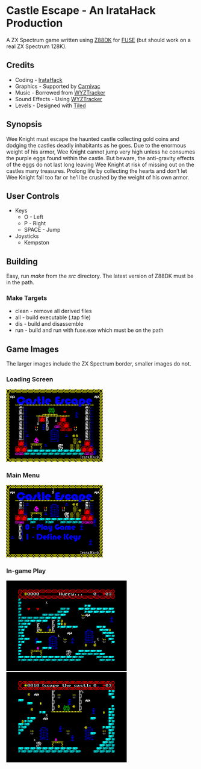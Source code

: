 # Castle Escape - An IrataHack Production
A ZX Spectrum game written using [Z88DK](https://en.wikipedia.org/wiki/Z88DK) for [FUSE](https://en.wikipedia.org/wiki/Fuse_(emulator)) (but should work on a real ZX Spectrum 128K).

## Credits
* Coding - [IrataHack](mailto:iratahack@digitalxfer.com)
* Graphics - Supported by [Carnivac](https://zxart.ee/eng/authors/c/carnivac/)
* Music - Borrowed from [WYZTracker](https://github.com/AugustoRuiz/WYZTracker)
* Sound Effects - Using [WYZTracker](https://github.com/AugustoRuiz/WYZTracker)
* Levels - Designed with [Tiled](https://www.mapeditor.org/)

## Synopsis
Wee Knight must escape the haunted castle collecting gold coins and dodging the castles deadly inhabitants as he goes. Due to the enormous weight of his armor, Wee Knight cannot jump very high unless he consumes the purple eggs found within the castle. But beware, the anti-gravity effects of the eggs do not last long leaving Wee Knight at risk of missing out on the castles many treasures. Prolong life by collecting the hearts and don’t let Wee Knight fall too far or he'll be crushed by the weight of his own armor.

## User Controls
* Keys
  * O - Left
  * P - Right
  * SPACE - Jump
* Joysticks
  * Kempston

## Building
Easy, run _make_ from the _src_ directory. The latest version of Z88DK must be in the path.

### Make Targets
* clean - remove all derived files
* all - build executable (.tap file)
* dis - build and disassemble
* run - build and run with fuse.exe which must be on the path

## Game Images
The larger images include the ZX Spectrum border, smaller images do not.
### Loading Screen
![Title](assets/title.png)
### Main Menu
![Main Menu](assets/mainmenu.png)
### In-game Play
![Level 1](assets/level1.png)
![Level 2](assets/level2.png)
